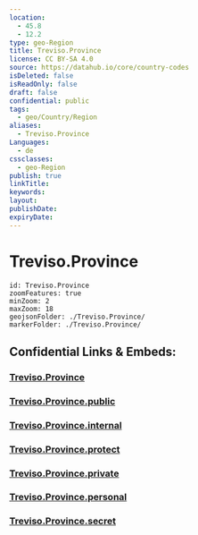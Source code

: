```yaml
---
location:
  - 45.8
  - 12.2
type: geo-Region
title: Treviso.Province
license: CC BY-SA 4.0
source: https://datahub.io/core/country-codes
isDeleted: false
isReadOnly: false
draft: false
confidential: public
tags:
  - geo/Country/Region
aliases:
  - Treviso.Province
Languages:
  - de
cssclasses:
  - geo-Region
publish: true
linkTitle:
keywords:
layout:
publishDate:
expiryDate:
---
```


# Treviso.Province

```leaflet
id: Treviso.Province
zoomFeatures: true 
minZoom: 2 
maxZoom: 18
geojsonFolder: ./Treviso.Province/
markerFolder: ./Treviso.Province/
```


## Confidential Links & Embeds: 

### [Treviso.Province](/_Standards/Earth/Continent/Europe/Europe~South/Italy/regions~Italy/Veneto/Treviso.Province.md) 

### [Treviso.Province.public](/_public/Earth/Continent/Europe/Europe~South/Italy/regions~Italy/Veneto/Treviso.Province.public.md) 

### [Treviso.Province.internal](/_internal/Earth/Continent/Europe/Europe~South/Italy/regions~Italy/Veneto/Treviso.Province.internal.md) 

### [Treviso.Province.protect](/_protect/Earth/Continent/Europe/Europe~South/Italy/regions~Italy/Veneto/Treviso.Province.protect.md) 

### [Treviso.Province.private](/_private/Earth/Continent/Europe/Europe~South/Italy/regions~Italy/Veneto/Treviso.Province.private.md) 

### [Treviso.Province.personal](/_personal/Earth/Continent/Europe/Europe~South/Italy/regions~Italy/Veneto/Treviso.Province.personal.md) 

### [Treviso.Province.secret](/_secret/Earth/Continent/Europe/Europe~South/Italy/regions~Italy/Veneto/Treviso.Province.secret.md)

